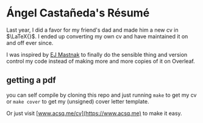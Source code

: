 # Ángel Castañeda's Résumé

Last year, I did a favor for my friend's dad and made him a new cv in 
$\LaTeX{}$. I ended up converting my own cv and have maintained it on and off
ever since.

I was inspired by [EJ Mastnak](https://www.ejmastnak.com) to finally do the sensible thing 
and version control my code instead of making more and more copies of it on 
Overleaf.

## getting a pdf

you can self compile by cloning this repo and just running `make` to get my cv
or `make cover` to get my (unsigned) cover letter template. 

Or just visit [www.acsq.me/cv](https://www.acsq.me) to make it easy.
